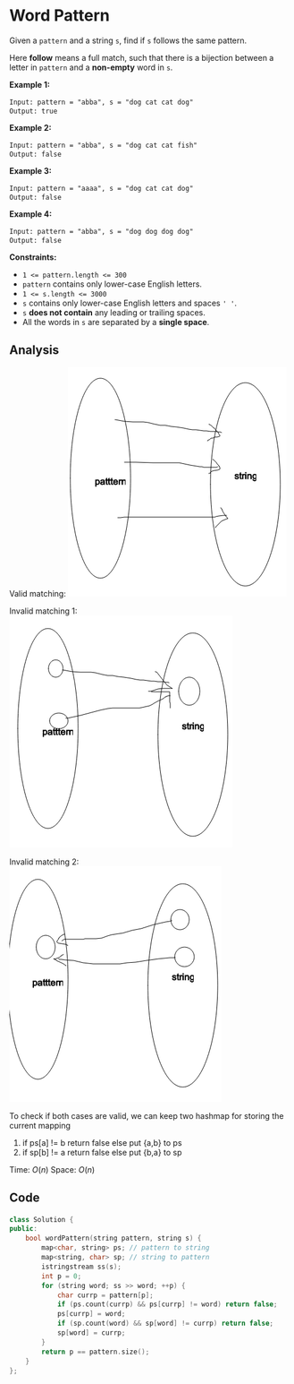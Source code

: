 # Word Pattern

Given a `pattern` and a string `s`, find if `s` follows the same pattern.

Here **follow** means a full match, such that there is a bijection between a letter in `pattern` and a **non-empty** word in `s`.

 

**Example 1:**

```
Input: pattern = "abba", s = "dog cat cat dog"
Output: true
```

**Example 2:**

```
Input: pattern = "abba", s = "dog cat cat fish"
Output: false
```

**Example 3:**

```
Input: pattern = "aaaa", s = "dog cat cat dog"
Output: false
```

**Example 4:**

```
Input: pattern = "abba", s = "dog dog dog dog"
Output: false
```

 

**Constraints:**

- `1 <= pattern.length <= 300`
- `pattern` contains only lower-case English letters.
- `1 <= s.length <= 3000`
- `s` contains only lower-case English letters and spaces `' '`.
- `s` **does not contain** any leading or trailing spaces.
- All the words in `s` are separated by a **single space**.

## Analysis

Valid matching:
![Screen Shot 2020-10-08 at 4.41.49 PM.png](resources/095732D7E8D6A31B3BFC53A0FD53248B.png)

Invalid matching 1:
![Screen Shot 2020-10-08 at 4.43.20 PM.png](resources/01958FDFEF3A4C6F4D5AF19BD43CD4EE.png)

Invalid matching 2:
![Screen Shot 2020-10-08 at 4.44.10 PM.png](resources/5BA0BD7C21F50395D58764A09437CA62.png)

To check if both cases are valid, we can keep two hashmap for storing the current mapping
1. if ps[a] != b return false else put {a,b} to ps
2. if sp[b] != a return false else put {b,a} to sp

Time: $O(n)$
Space: $O(n)$

## Code

```c++
class Solution {
public:
    bool wordPattern(string pattern, string s) {
        map<char, string> ps; // pattern to string
        map<string, char> sp; // string to pattern
        istringstream ss(s);
        int p = 0;
        for (string word; ss >> word; ++p) {
            char currp = pattern[p];
            if (ps.count(currp) && ps[currp] != word) return false;
            ps[currp] = word;
            if (sp.count(word) && sp[word] != currp) return false;
            sp[word] = currp;
        }
        return p == pattern.size();
    }
};
```